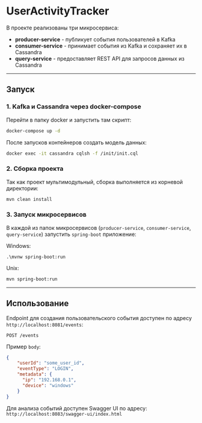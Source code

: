 # UserActivityTracker


В проекте реализованы три микросервиса:

- **producer-service** - публикует события пользователей в Kafka
- **consumer-service** - принимает события из Kafka и сохраняет их в Cassandra
- **query-service** - предоставляет REST API для запросов данных из Cassandra

---

## Запуск

### 1. Kafka и Cassandra через docker-compose

Перейти в папку docker и запустить там скрипт:

```bash
docker-compose up -d
```

После запусков контейнеров создать модель данных:

```bash
docker exec -it cassandra cqlsh -f /init/init.cql
```

### 2. Сборка проекта

Так как проект мультимодульный, сборка выполняется из корневой директории:

```bash
mvn clean install
```

### 3. Запуск микросервисов

В каждой из папок микросервисов (`producer-service`, `consumer-service`, `query-service`) запустить `spring-boot` приложение:

Windows:
```shell
.\mvnw spring-boot:run
```

Unix:
```bash
mvn spring-boot:run
```

---
## Использование

Endpoint для создания пользовательского события доступен по адресу `http://localhost:8081/events`:

```text
POST /events
```
Пример `body`:

```json
{
    "userId": "some_user_id",
    "eventType": "LOGIN",
    "metadata": {
      "ip": "192.168.0.1",
      "device": "windows"
    }
}
```

Для анализа событий доступен Swagger UI по адресу: `http://localhost:8083/swagger-ui/index.html`
